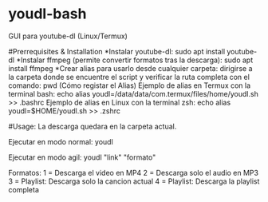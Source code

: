 # youdl-bash
GUI para youtube-dl (Linux/Termux)

#Prerrequisites & Installation
*Instalar youtube-dl:
sudo apt install youtube-dl
*Instalar ffmpeg (permite convertir formatos tras la descarga):
sudo apt install ffmpeg
*Crear alias para usarlo desde cualquier carpeta:
	dirigirse a la carpeta donde se encuentre el script y verificar la ruta completa con el comando:
	pwd
	(Cómo registar el Alias)
	Ejemplo de alias en Termux con la terminal bash:
	echo alias youdl=/data/data/com.termux/files/home/youdl.sh >> .bashrc
	Ejemplo de alias en Linux con la terminal zsh:
	echo alias youdl=$HOME/youdl.sh >> .zshrc

#Usage:
La descarga quedara en la carpeta actual.

Ejecutar en modo normal:
youdl

Ejecutar en modo agil:
youdl "link" "formato"

Formatos:
1 = Descarga el video en MP4
2 = Descarga solo el audio en MP3
3 = Playlist: Descarga solo la cancion actual
4 = Playlist: Descarga la playlist completa
